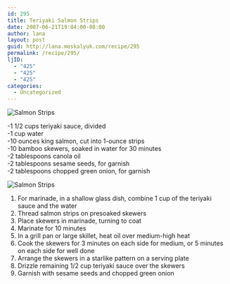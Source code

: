 ```yaml
---
id: 295
title: Teriyaki Salmon Strips
date: 2007-06-21T19:04:00-08:00
author: lana
layout: post
guid: http://lana.moskalyuk.com/recipe/295
permalink: /recipe/295/
ljID:
  - "425"
  - "425"
  - "425"
categories:
  - Uncategorized
---
```

![Salmon Strips](http://farm2.static.flickr.com/1436/584150014_d6462591d4.jpg?v=0)

-1 1/2 cups teriyaki sauce, divided  
-1 cup water  
-10 ounces king salmon, cut into 1-ounce strips  
-10 bamboo skewers, soaked in water for 30 minutes  
-2 tablespoons canola oil  
-2 tablespoons sesame seeds, for garnish  
-2 tablespoons chopped green onion, for garnish

![Salmon Strips](http://farm2.static.flickr.com/1283/584148614_95021bea8b.jpg?v=0) 

1. For marinade, in a shallow glass dish, combine 1 cup of the teriyaki sauce and the water  
2. Thread salmon strips on presoaked skewers  
3. Place skewers in marinade, turning to coat  
4. Marinate for 10 minutes&nbsp;&nbsp;  
5. In a grill pan or large skillet, heat oil over medium-high heat  
6. Cook the skewers for 3 minutes on each side for medium, or 5 minutes on each side for well done  
7. Arrange the skewers in a starlike pattern on a serving plate  
8. Drizzle remaining 1/2 cup teriyaki sauce over the skewers  
9. Garnish with sesame seeds and chopped green onion